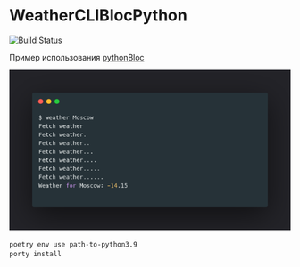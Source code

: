 # WeatherCLIBlocPython
[![Build Status](https://www.travis-ci.com/pen-lab/WeatherCLIBlocPython.svg?branch=main)](https://www.travis-ci.com/pen-lab/WeatherCLIBlocPython)

Пример использования [pythonBloc](https://github.com/pen-lab/python-bloc)

![weather](./weather.png)


```bash
poetry env use path-to-python3.9
porty install 
```


